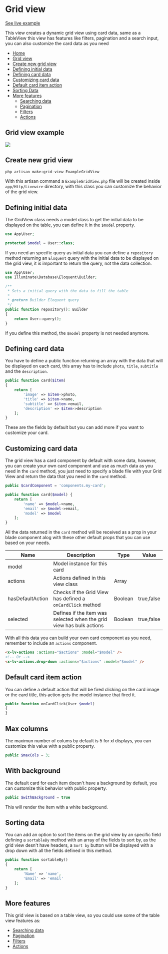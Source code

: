 # Grid view

[See live example](https://laravelviews.com/grid-view)

This view creates a dynamic grid view using card data, same as a TableView this view has features like filters, pagination and a search input, you can also customize the card data as you need

- [Home](../README.md)
- [Grid view](#grid-view)
- [Create new grid view](#create-new-grid-view)
- [Defining initial data](#defining-initial-data)
- [Defining card data](#defining-card-data)
- [Customizing card data](#customizing-card-data)
- [Default card item action](#default-card-item-action)
- [Sorting Data](#sorting-data)
- [More features](#more-features)
  - [Searching data](./table-view.md#searching-data)
  - [Pagination](./table-view.md#pagination)
  - [Filters](./table-view.md#filters)
  - [Actions](./table-view.md#actions)

## Grid view example

![](./grid.png)

## Create new grid view

```bash
php artisan make:grid-view ExampleGridView
```

With this artisan command a `ExampleGridView.php` file will be created inside `app/Http/Livewire` directory, with this class you can customize the behavior of the grid view.

## Defining initial data

The GridView class needs a model class to get the initial data to be displayed on the table, you can define it in the `$model` property.

```php
use App\User;

protected $model = User::class;
```

If you need an specific query as initial data you can define a `repository` method  returning an `Eloquent` query with the initial data to be displayed on the grid view, it is important to return the query, not the data collection.

```php
use App\User;
use Illuminate\Database\Eloquent\Builder;

/**
 * Sets a initial query with the data to fill the table
 *
 * @return Builder Eloquent query
 */
public function repository(): Builder
{
    return User::query();
}
```

If you define this method, the `$model` property is not needed anymore.

## Defining card data

You have to define a public function returning an array with the data that will be displayed on each card, this array has to include `photo`, `title`, `subtitle` and the `description`.

```php
public function card($item)
{
    return [
        'image' => $item->photo,
        'title' => $item->name,
        'subtitle' => $item->email,
        'description' => $item->description
    ];
}
```

These are the fields by default but you can add more if you want to customize your card.

## Customizing card data

The grid view has a card component by default with some data, however, you can create your own card component and use as much data as you need in the `card` method, you just need to specify a blade file with your Grid View and return the data that you need in the `card` method.

```php
public $cardComponent = 'components.my-card';

public function card($model) {
    return [
        'name' => $model->name,
        'email' => $model->email,
        'model' => $model
    ];
}
```

All the data returned in the `card` method will be received as a prop in your blade component alog with these other default props that you can use based on your needs.

Name|Description|Type|Value
--|--|--|--|
model|Model instance for this card|||
actions|Actions defined in this view class|Array
hasDefaultAction|Checks if the Grid View has defined a `onCardClick` method|Boolean|true,false
selected|Defines if the item was selected when the grid view has bulk actions|Boolean|true,false

With all this data you can build your own card component as you need, remember to include an `actions` component.

```html
<x-lv-actions :actions="$actions" :model="$model" />
<!-- Or -->
<x-lv-actions.drop-down :actions="$actions" :model="$model" />
```


## Default card item action
You can define a default action that will be fired clicking on the card image or the card title, this action gets the model instance that fired it.

```php
public function onCardClick(User $model)
{
}
```

## Max columns

The maximun number of colums by default is 5 for xl displays, you can customize this value with a public property.

```php
public $maxCols = 3;
```

## With background
The default card for each item doesn't have a background by default, you can customize this behavior with public property.

```php
public $withBackground = true
```

This will render the item with a white background.

## Sorting data
You can add an option to sort the items on the grid view by an specific field defining a `sortableBy` method with an array of the fields to sort by, as the grid view desn't have headers, a `Sort by` button will be displayed with a drop down with all the fields defined in this method.

```php
public function sortableBy()
{
    return [
        'Name' => 'name',
        'Email' => 'email'
    ];
}
```

## More features
This grid view is based on a table view, so you could use some of the table view features as:

- [Searching data](./table-view#searching-data)
- [Pagination](./table-view#pagination)
- [Filters](./table-view#filters)
- [Actions](./table-view#actions)
